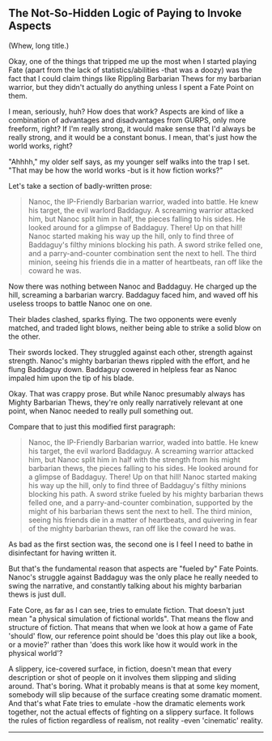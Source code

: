 ## The Not-So-Hidden Logic of Paying to Invoke Aspects

(Whew, long title.)

Okay, one of the things that tripped me up the most when I started playing Fate (apart from the lack of statistics/abilities -that was a doozy) was the fact that I could claim things like Rippling Barbarian Thews for my barbarian warrior, but they didn't actually do anything unless I spent a Fate Point on them.

I mean, seriously, huh? How does that work? Aspects are kind of like a combination of advantages and disadvantages from GURPS, only more freeform, right? If I'm really strong, it would make sense that I'd always be really strong, and it would be a constant bonus. I mean, that's just how the world works, right?

"Ahhhh," my older self says, as my younger self walks into the trap I set. "That may be how the world works -but is it how fiction works?"

Let's take a section of badly-written prose:

> Nanoc, the IP-Friendly Barbarian warrior, waded into battle. He knew his target, the evil warlord Baddaguy. A screaming warrior attacked him, but Nanoc split him in half, the pieces falling to his sides. He looked around for a glimpse of Baddaguy. There! Up on that hill! Nanoc started making his way up the hill, only to find three of Baddaguy's filthy minions blocking his path. A sword strike felled one, and a parry-and-counter combination sent the next to hell. The third minion, seeing his friends die in a matter of heartbeats, ran off like the coward he was.

Now there was nothing between Nanoc and Baddaguy. He charged up the hill, screaming a barbarian warcry. Baddaguy faced him, and waved off his useless troops to battle Nanoc one on one.

Their blades clashed, sparks flying. The two opponents were evenly matched, and traded light blows, neither being able to strike a solid blow on the other.

Their swords locked. They struggled against each other, strength against strength. Nanoc's mighty barbarian thews rippled with the effort, and he flung Baddaguy down. Baddaguy cowered in helpless fear as Nanoc impaled him upon the tip of his blade.

Okay. That was crappy prose. But while Nanoc presumably always has Mighty Barbarian Thews, they're only really narratively relevant at one point, when Nanoc needed to really pull something out.

Compare that to just this modified first paragraph:

> Nanoc, the IP-Friendly Barbarian warrior, waded into battle. He knew his target, the evil warlord Baddaguy. A screaming warrior attacked him, but Nanoc split him in half with the strength from his might barbarian thews, the pieces falling to his sides. He looked around for a glimpse of Baddaguy. There! Up on that hill! Nanoc started making his way up the hill, only to find three of Baddaguy's filthy minions blocking his path. A sword strike fueled by his mighty barbarian thews felled one, and a parry-and-counter combination, supported by the might of his barbarian thews sent the next to hell. The third minion, seeing his friends die in a matter of heartbeats, and quivering in fear of the mighty barbarian thews, ran off like the coward he was.

As bad as the first section was, the second one is I feel I need to bathe in disinfectant for having written it.

But that's the fundamental reason that aspects are "fueled by" Fate Points. Nanoc's struggle against Baddaguy was the only place he really needed to swing the narrative, and constantly talking about his mighty barbarian thews is just dull.

Fate Core, as far as I can see, tries to emulate fiction. That doesn't just mean "a physical simulation of fictional worlds". That means the flow and structure of fiction. That means that when we look at how a game of Fate 'should' flow, our reference point should be 'does this play out like a book, or a movie?' rather than 'does this work like how it would work in the physical world'?

A slippery, ice-covered surface, in fiction, doesn't mean that every description or shot of people on it involves them slipping and sliding around. That's boring. What it probably means is that at some key moment, somebody will slip because of the surface creating some dramatic moment. And that's what Fate tries to emulate -how the dramatic elements work together, not the actual effects of fighting on a slippery surface. It follows the rules of fiction regardless of realism, not reality -even 'cinematic' reality.

---